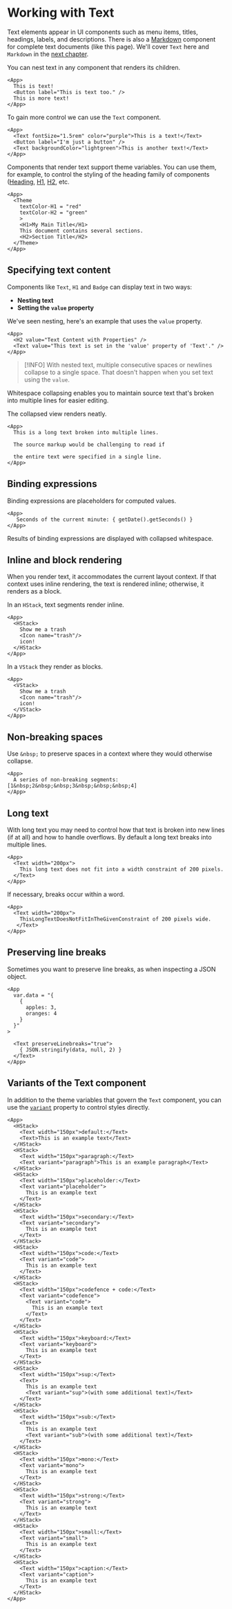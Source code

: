 # Working with Text

Text elements appear in UI components such as menu items, titles, headings, labels, and descriptions. There is also a [Markdown](/components/Markdown) component for complete text documents (like this page). We'll cover `Text` here and `Markdown` in the [next chapter](/workingWithMarkdown).

You can nest text in any component that renders its children.


```xmlui-pg display name="Example: displaying text"
<App>
  This is text!
  <Button label="This is text too." />
  This is more text!
</App>
```

To gain more control we can use the  `Text` component.

```xmlui-pg display name="Example: Using the Text component"
<App>
  <Text fontSize="1.5rem" color="purple">This is a text!</Text>
  <Button label="I'm just a button" />
  <Text backgroundColor="lightgreen">This is another text!</Text>
</App>
```

Components that render text support theme variables. You can use them, for example, to control the styling of the heading family of components ([Heading](/components/Heading), [H1](/components/H1), [H2](/components/H2), etc.
</Callout>


```xmlui-pg display name="Example: Text can be styled"
<App>
  <Theme
    textColor-H1 = "red"
    textColor-H2 = "green"
    >
    <H1>My Main Title</H1>
    This document contains several sections.
    <H2>Section Title</H2>
  </Theme>
</App>
```

## Specifying text content

Components like `Text`, `H1` and `Badge` can display text in two ways:

- **Nesting text**
- **Setting the `value` property**

We've seen nesting, here's an example that uses the `value` property.

```xmlui-pg display name="Example: Text and the value property"
<App>
  <H2 value="Text Content with Properties" />
  <Text value="This text is set in the 'value' property of 'Text'." />
</App>
```

>[!INFO]
> With nested text, multiple consecutive spaces or newlines collapse to a single space. That doesn't happen when you set text using the `value`.

Whitespace collapsing enables you to maintain source text that's broken into multiple lines for easier editing.

The collapsed view renders neatly.

```xmlui-pg display name="Example: whitespace collapsing"
<App>
  This is a long text broken into multiple lines.

  The source markup would be challenging to read if

  the entire text were specified in a single line.
</App>
```


## Binding expressions

Binding expressions are placeholders for computed values.


```xmlui-pg display name="Try the reset button!"
<App>
   Seconds of the current minute: { getDate().getSeconds() }
</App>
```

Results of binding expressions are displayed with collapsed whitespace.


## Inline and block rendering

When you render text, it accommodates the current layout context. If that context uses inline rendering, the text is rendered inline; otherwise, it renders as a block.

In an `HStack`, text segments render inline.

```xmlui-pg copy display name="Example: inline rendering"
<App>
  <HStack>
    Show me a trash
    <Icon name="trash"/>
    icon!
  </HStack>
</App>
```



In a `VStack` they render as blocks.

```xmlui-pg copy display name="Example: block rendering"
<App>
  <VStack>
    Show me a trash
    <Icon name="trash"/>
    icon!
  </VStack>
</App>
```

## Non-breaking spaces

Use `&nbsp;` to preserve spaces in a context where they would otherwise collapse.

```xmlui-pg copy display name="Example: non-breaking spaces"
<App>
  A series of non-breaking segments: [1&nbsp;2&nbsp;&nbsp;3&nbsp;&nbsp;&nbsp;4]
</App>
```


## Long text

With long text you may need to control how that text is broken into new lines (if at all) and how to handle overflows. By default a long text breaks into multiple lines.

```xmlui-pg copy display name="Example: text breaks into multiple lines"
<App>
  <Text width="200px">
    This long text does not fit into a width constraint of 200 pixels.
  </Text>
</App>
```

If necessary, breaks occur within a word.

```xmlui-pg copy display name="Example: break within a word"
<App>
  <Text width="200px">
    ThisLongTextDoesNotFitInTheGivenConstraint of 200 pixels wide.
   </Text>
</App>
```

## Preserving line breaks

Sometimes you want to preserve line breaks, as when inspecting a JSON object.

```xmlui-pg copy display name="Example: preserving line breaks"
<App
  var.data = "{
    {
      apples: 3,
      oranges: 4
    }
  }"
>

  <Text preserveLinebreaks="true">
    { JSON.stringify(data, null, 2) }
  </Text>
</App>
```

## Variants of the Text component

In addition to the theme variables that govern the `Text` component, you can use the [`variant`](/components/Text#variant) property to control styles directly.

```xmlui-pg
<App>
  <HStack>
    <Text width="150px">default:</Text>
    <Text>This is an example text</Text>
  </HStack>
  <HStack>
    <Text width="150px">paragraph:</Text>
    <Text variant="paragraph">This is an example paragraph</Text>
  </HStack>
  <HStack>
    <Text width="150px">placeholder:</Text>
    <Text variant="placeholder">
      This is an example text
    </Text>
  </HStack>
  <HStack>
    <Text width="150px">secondary:</Text>
    <Text variant="secondary">
      This is an example text
    </Text>
  </HStack>
  <HStack>
    <Text width="150px">code:</Text>
    <Text variant="code">
      This is an example text
    </Text>
  </HStack>
  <HStack>
    <Text width="150px">codefence + code:</Text>
    <Text variant="codefence">
      <Text variant="code">
        This is an example text
      </Text>
    </Text>
  </HStack>
  <HStack>
    <Text width="150px">keyboard:</Text>
    <Text variant="keyboard">
      This is an example text
    </Text>
  </HStack>
  <HStack>
    <Text width="150px">sup:</Text>
    <Text>
      This is an example text
      <Text variant="sup">(with some additional text)</Text>
    </Text>
  </HStack>
  <HStack>
    <Text width="150px">sub:</Text>
    <Text>
      This is an example text
      <Text variant="sub">(with some additional text)</Text>
    </Text>
  </HStack>
  <HStack>
    <Text width="150px">mono:</Text>
    <Text variant="mono">
      This is an example text
    </Text>
  </HStack>
  <HStack>
    <Text width="150px">strong:</Text>
    <Text variant="strong">
      This is an example text
    </Text>
  </HStack>
  <HStack>
    <Text width="150px">small:</Text>
    <Text variant="small">
      This is an example text
    </Text>
  </HStack>
  <HStack>
    <Text width="150px">caption:</Text>
    <Text variant="caption">
      This is an example text
    </Text>
  </HStack>
</App>
```

